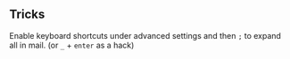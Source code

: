 ## Tricks

Enable keyboard shortcuts under advanced settings and then `;` to expand all in mail. (or `_` + `enter` as a hack)